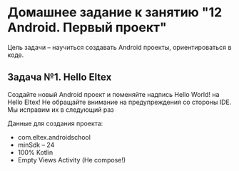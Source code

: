 # Домашнее задание к занятию "12 Android. Первый проект"

Цель задачи – научиться создавать Android проекты, ориентироваться в коде.

## Задача №1. Hello Eltex

Создайте новый Android проект и поменяйте надпись Hello World! на Hello Eltex!
Не обращайте внимание на предупреждения со стороны IDE. Мы исправим их в следующий раз

Данные для создания проекта:
- com.eltex.androidschool
- minSdk – 24
- 100% Kotlin
- Empty Views Activity (Не compose!)
